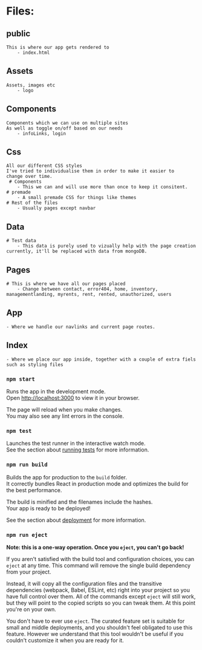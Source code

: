 # Files:
## public
    This is where our app gets rendered to
        - index.html
## Assets
    Assets, images etc
        - logo
## Components
    Components which we can use on multiple sites
    As well as toggle on/off based on our needs
        - infoLinks, login
## Css
    All our different CSS styles
    I've tried to individualise them in order to make it easier to
    change over time.
     # Components
        - This we can and will use more than once to keep it consitent.
    # premade 
        - A small premade CSS for things like themes
    # Rest of the files
        - Usually pages except navbar
## Data
    # Test data
        - This data is purely used to vizually help with the page creation currently, it'll be replaced with data from mongoDB.
## Pages
    # This is where we have all our pages placed
        - Change between contact, error404, home, inventory, managementlanding, myrents, rent, rented, unauthorized, users
## App
    - Where we handle our navlinks and current page routes.
## Index
    - Where we place our app inside, together with a couple of extra fiels such as styling files
    
### `npm start`

Runs the app in the development mode.\
Open [http://localhost:3000](http://localhost:3000) to view it in your browser.

The page will reload when you make changes.\
You may also see any lint errors in the console.

### `npm test`

Launches the test runner in the interactive watch mode.\
See the section about [running tests](https://facebook.github.io/create-react-app/docs/running-tests) for more information.

### `npm run build`

Builds the app for production to the `build` folder.\
It correctly bundles React in production mode and optimizes the build for the best performance.

The build is minified and the filenames include the hashes.\
Your app is ready to be deployed!

See the section about [deployment](https://facebook.github.io/create-react-app/docs/deployment) for more information.

### `npm run eject`

**Note: this is a one-way operation. Once you `eject`, you can't go back!**

If you aren't satisfied with the build tool and configuration choices, you can `eject` at any time. This command will remove the single build dependency from your project.

Instead, it will copy all the configuration files and the transitive dependencies (webpack, Babel, ESLint, etc) right into your project so you have full control over them. All of the commands except `eject` will still work, but they will point to the copied scripts so you can tweak them. At this point you're on your own.

You don't have to ever use `eject`. The curated feature set is suitable for small and middle deployments, and you shouldn't feel obligated to use this feature. However we understand that this tool wouldn't be useful if you couldn't customize it when you are ready for it.